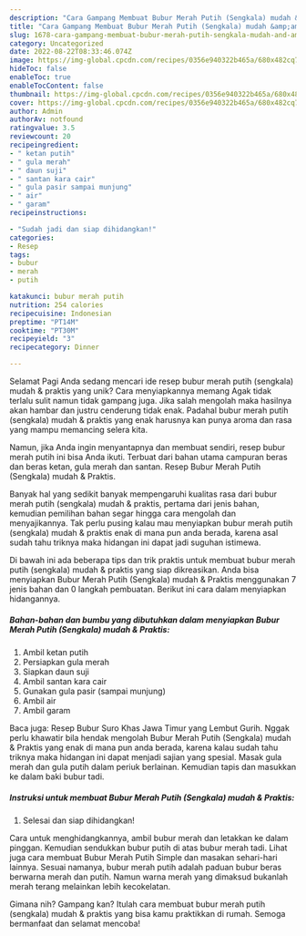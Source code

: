 ```yaml
---
description: "Cara Gampang Membuat Bubur Merah Putih (Sengkala) mudah &amp;amp; Praktis yang Lezat, Lezat"
title: "Cara Gampang Membuat Bubur Merah Putih (Sengkala) mudah &amp;amp; Praktis yang Lezat, Lezat"
slug: 1678-cara-gampang-membuat-bubur-merah-putih-sengkala-mudah-and-amp-praktis-yang-lezat-lezat
category: Uncategorized
date: 2022-08-22T08:33:46.074Z
image: https://img-global.cpcdn.com/recipes/0356e940322b465a/680x482cq70/bubur-merah-putih-sengkala-mudah-praktis-foto-resep-utama.jpg
hideToc: false
enableToc: true
enableTocContent: false
thumbnail: https://img-global.cpcdn.com/recipes/0356e940322b465a/680x482cq70/bubur-merah-putih-sengkala-mudah-praktis-foto-resep-utama.jpg
cover: https://img-global.cpcdn.com/recipes/0356e940322b465a/680x482cq70/bubur-merah-putih-sengkala-mudah-praktis-foto-resep-utama.jpg
author: Admin
authorAv: notfound
ratingvalue: 3.5
reviewcount: 20
recipeingredient:
- " ketan putih"
- " gula merah"
- " daun suji"
- " santan kara cair"
- " gula pasir sampai munjung"
- " air"
- " garam"
recipeinstructions:

- "Sudah jadi dan siap dihidangkan!"
categories:
- Resep
tags:
- bubur
- merah
- putih

katakunci: bubur merah putih 
nutrition: 254 calories
recipecuisine: Indonesian
preptime: "PT14M"
cooktime: "PT30M"
recipeyield: "3"
recipecategory: Dinner

---
```



Selamat Pagi Anda sedang mencari ide resep bubur merah putih (sengkala) mudah &amp; praktis yang unik? Cara menyiapkannya memang Agak tidak terlalu sulit namun tidak gampang juga. Jika salah mengolah maka hasilnya akan hambar dan justru cenderung tidak enak. Padahal bubur merah putih (sengkala) mudah &amp; praktis yang enak harusnya kan punya aroma dan rasa yang mampu memancing selera kita.


Namun, jika Anda ingin menyantapnya dan membuat sendiri, resep bubur merah putih ini bisa Anda ikuti. Terbuat dari bahan utama campuran beras dan beras ketan, gula merah dan santan. Resep Bubur Merah Putih (Sengkala) mudah &amp; Praktis.

Banyak hal yang sedikit banyak mempengaruhi kualitas rasa dari bubur merah putih (sengkala) mudah &amp; praktis, pertama dari jenis bahan, kemudian pemilihan bahan segar hingga cara mengolah dan menyajikannya. Tak perlu pusing kalau mau menyiapkan bubur merah putih (sengkala) mudah &amp; praktis enak di mana pun anda berada, karena asal sudah tahu triknya maka hidangan ini dapat jadi suguhan istimewa.


Di bawah ini ada beberapa tips dan trik praktis untuk membuat bubur merah putih (sengkala) mudah &amp; praktis yang siap dikreasikan. Anda bisa menyiapkan Bubur Merah Putih (Sengkala) mudah &amp; Praktis menggunakan 7 jenis bahan dan 0 langkah pembuatan. Berikut ini cara dalam menyiapkan hidangannya.

<!--inarticleads1-->

##### Bahan-bahan dan bumbu yang dibutuhkan dalam menyiapkan Bubur Merah Putih (Sengkala) mudah &amp; Praktis:

1. Ambil  ketan putih
1. Persiapkan  gula merah
1. Siapkan  daun suji
1. Ambil  santan kara cair
1. Gunakan  gula pasir (sampai munjung)
1. Ambil  air
1. Ambil  garam


Baca juga: Resep Bubur Suro Khas Jawa Timur yang Lembut Gurih. Nggak perlu khawatir bila hendak mengolah Bubur Merah Putih (Sengkala) mudah &amp; Praktis yang enak di mana pun anda berada, karena kalau sudah tahu triknya maka hidangan ini dapat menjadi sajian yang spesial. Masak gula merah dan gula putih dalam periuk berlainan. Kemudian tapis dan masukkan ke dalam baki bubur tadi. 

<!--inarticleads2-->

##### Instruksi untuk membuat Bubur Merah Putih (Sengkala) mudah &amp; Praktis:


1. Selesai dan siap dihidangkan!

Cara untuk menghidangkannya, ambil bubur merah dan letakkan ke dalam pinggan. Kemudian sendukkan bubur putih di atas bubur merah tadi. Lihat juga cara membuat Bubur Merah Putih Simple dan masakan sehari-hari lainnya. Sesuai namanya, bubur merah putih adalah paduan bubur beras berwarna merah dan putih. Namun warna merah yang dimaksud bukanlah merah terang melainkan lebih kecokelatan. 

Gimana nih? Gampang kan? Itulah cara membuat bubur merah putih (sengkala) mudah &amp; praktis yang bisa kamu praktikkan di rumah. Semoga bermanfaat dan selamat mencoba!
